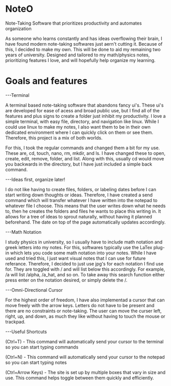 # NoteO
Note-Taking Software that prioritizes productivity and automates organization

As someone who learns constantly and has ideas overflowing their brain, I have found modern note-taking softwares just aern't cutting it. Because of this, I decided to make my own. This will be done to aid my remaining two years of university. Designed and tailored to my math/physics notes, prioritizing features I love, and will hopefully help organize my learning. 

# Goals and features
---Terminal

A terminal based note-taking software that abandons fancy ui's. These ui's are developed for ease of acess and broad public use, but I find all of the features and plus signs to create a folder just inhibit my productivity. I love a simple terminal, with easy file, directory, and navigation like linux. While I could use linux to make my notes, I also want them to be in their own dedicated environment where I can quickly click on them or see them. Therefore, this project is a mix of both worlds. 

For this, I took the regular commands and changed them a bit for my use. These are, cd, touch, nano, rm, mkdir, and ls. I have changed these to open, create, edit, remove, folder, and list. Along with this, usually cd would move you backwards in the directory, but I have just included a simple back command. 

---Ideas first, organize later!

I do not like having to create files, folders, or labeling dates before I can start writing down thoughts or ideas. Therefore, I have created a send command which will transfer whatever I have written into the notepad to whatever file I choose. This means that the user writes down what he needs to, then he creates the folders and files he wants to place this writing in. It allows for a tree of ideas to sprout naturally, without having it planned beforehand. The date on top of the page automatically updates accordingly.

---Math Notation

I study physics in university, so I usually have to include math notation and greek letters into my notes. For this, softwares typically use the LaTex plug-in which lets you code some math notation into your notes. While I have used and tried this, I just want visual notes that I can use for future referance. Therefore, I decided to just use jpg's for each notation I find use for. They are toggled with / and will list below this accordingly. For example, /a will list /alpha, /a_hat, and so on. To take away this search function either press enter on the notation desired, or simply delete the /. 

---Omni-Directional Cursor

For the highest order of freedom, I have also implementad a cursor that can move freely with the arrow keys. Letters do not have to be present and there are no constraints or note-taking. The user can move the curser left, right, up, and down, as much they like without having to touch the mouse or trackpad. 

---Useful Shortcuts

(Ctrl+T) - This command will automatically send your cursor to the terminal so you can start typing commands

(Ctrl+N) - This command will automatically send your cursor to the notepad so you can start typing notes

(Ctrl+Arrow Keys) - The site is set up by multiple boxes that vary in size and use. This command helps toggle between them quickly and efficiently.

